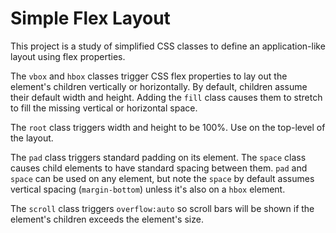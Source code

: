 # Simple Flex Layout

This project is a study of simplified CSS classes to define an
application-like layout using flex properties.

The `vbox` and `hbox` classes trigger CSS flex properties to lay out the
element's children vertically or horizontally. By default, children
assume their default width and height. Adding the `fill` class causes
them to stretch to fill the missing vertical or horizontal space.

The `root` class triggers width and height to be 100%. Use on the
top-level of the layout.

The `pad` class triggers standard padding on its element. The `space`
class causes child elements to have standard spacing between them. `pad`
and `space` can be used on any element, but note the `space` by default
assumes vertical spacing (`margin-bottom`) unless it's also on a `hbox`
element.

The `scroll` class triggers `overflow:auto` so scroll bars will be shown
if the element's children exceeds the element's size.
